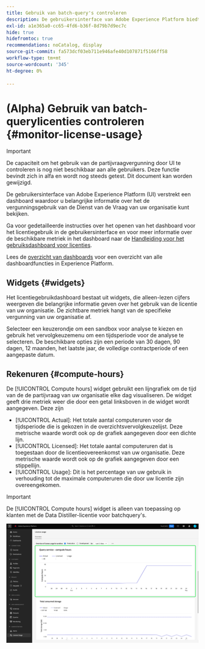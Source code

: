 ```yaml
---
title: Gebruik van batch-query's controleren
description: De gebruikersinterface van Adobe Experience Platform biedt een dashboard waarmee u belangrijke informatie kunt bekijken over het gebruik van de Data Distiller-licentie van uw organisatie.
exl-id: a1e365a0-cc65-4fd6-b36f-8d79b7d9ec7c
hide: true
hidefromtoc: true
recommendations: noCatalog, display
source-git-commit: fa573dcf03eb711e946afe40d107871f5166ff58
workflow-type: tm+mt
source-wordcount: '345'
ht-degree: 0%

---
```


# (Alpha) Gebruik van batch-querylicenties controleren {#monitor-license-usage}

>[!IMPORTANT]
>
>De capaciteit om het gebruik van de partijvraagvergunning door UI te controleren is nog niet beschikbaar aan alle gebruikers. Deze functie bevindt zich in alfa en wordt nog steeds getest. Dit document kan worden gewijzigd.

De gebruikersinterface van Adobe Experience Platform (UI) verstrekt een dashboard waardoor u belangrijke informatie over het de vergunningsgebruik van de Dienst van de Vraag van uw organisatie kunt bekijken.

Ga voor gedetailleerde instructies over het openen van het dashboard voor het licentiegebruik in de gebruikersinterface en voor meer informatie over de beschikbare metriek in het dashboard naar de [Handleiding voor het gebruiksdashboard voor licenties](../../dashboards/guides/license-usage.md).

Lees de [overzicht van dashboards](../../dashboards/home.md) voor een overzicht van alle dashboardfuncties in Experience Platform.

## Widgets {#widgets}

Het licentiegebruikdashboard bestaat uit widgets, die alleen-lezen cijfers weergeven die belangrijke informatie geven over het gebruik van de licentie van uw organisatie. De zichtbare metriek hangt van de specifieke vergunning van uw organisatie af.

Selecteer een keuzerondje om een sandbox voor analyse te kiezen en gebruik het vervolgkeuzemenu om een tijdsperiode voor de analyse te selecteren. De beschikbare opties zijn een periode van 30 dagen, 90 dagen, 12 maanden, het laatste jaar, de volledige contractperiode of een aangepaste datum.

## Rekenuren {#compute-hours}

De [!UICONTROL Compute hours] widget gebruikt een lijngrafiek om de tijd van de de partijvraag van uw organisatie elke dag visualiseren. De widget geeft drie metriek weer die door een getal linksboven in de widget wordt aangegeven. Deze zijn

- [!UICONTROL Actual]: Het totale aantal computeruren voor de tijdsperiode die is gekozen in de overzichtsvervolgkeuzelijst. Deze metrische waarde wordt ook op de grafiek aangegeven door een dichte lijn.
- [!UICONTROL Licensed]: Het totale aantal computeruren dat is toegestaan door de licentieovereenkomst van uw organisatie. Deze metrische waarde wordt ook op de grafiek aangegeven door een stippellijn.
- [!UICONTROL Usage]: Dit is het percentage van uw gebruik in verhouding tot de maximale computeruren die door uw licentie zijn overeengekomen.

>[!IMPORTANT]
>
>De [!UICONTROL Compute hours] widget is alleen van toepassing op klanten met de Data Distiller-licentie voor batchquery&#39;s.

![Het licentieverbruiksdashboard met de widget computeruren gemarkeerd.](../images/data-distiller/compute-hours.png)

